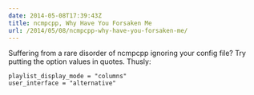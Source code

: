 ```yaml
---
date: 2014-05-08T17:39:43Z
title: ncmpcpp, Why Have You Forsaken Me
url: /2014/05/08/ncmpcpp-why-have-you-forsaken-me/
---
```


Suffering from a rare disorder of ncmpcpp ignoring your config file? Try putting the option values in quotes. Thusly:

    playlist_display_mode = "columns"
    user_interface = "alternative"
